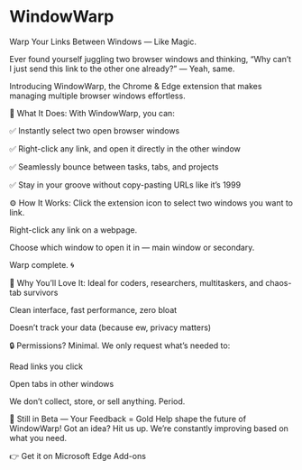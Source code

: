 # WindowWarp
Warp Your Links Between Windows — Like Magic.

Ever found yourself juggling two browser windows and thinking, “Why can’t I just send this link to the other one already?” — Yeah, same.

Introducing WindowWarp, the Chrome & Edge extension that makes managing multiple browser windows effortless.

🧩 What It Does:
With WindowWarp, you can:

✅ Instantly select two open browser windows

✅ Right-click any link, and open it directly in the other window

✅ Seamlessly bounce between tasks, tabs, and projects

✅ Stay in your groove without copy-pasting URLs like it’s 1999

⚙️ How It Works:
Click the extension icon to select two windows you want to link.

Right-click any link on a webpage.

Choose which window to open it in — main window or secondary.

Warp complete. 🌀

🎯 Why You’ll Love It:
Ideal for coders, researchers, multitaskers, and chaos-tab survivors

Clean interface, fast performance, zero bloat

Doesn’t track your data (because ew, privacy matters)

🔒 Permissions? Minimal.
We only request what’s needed to:

Read links you click

Open tabs in other windows

We don’t collect, store, or sell anything. Period.

🧪 Still in Beta — Your Feedback = Gold
Help shape the future of WindowWarp! Got an idea? Hit us up. We’re constantly improving based on what you need.

👉 Get it on Microsoft Edge Add-ons

